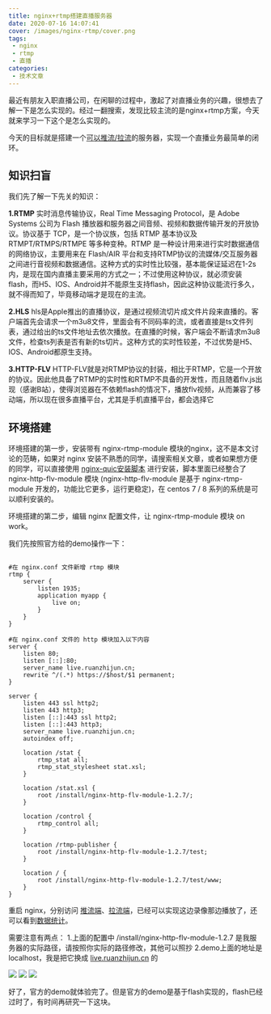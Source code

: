 ```yaml
---
title: nginx+rtmp搭建直播服务器
date: 2020-07-16 14:07:41
cover: /images/nginx-rtmp/cover.png
tags:
 - nginx
 - rtmp
 - 直播
categories: 
 - 技术文章
---
```


最近有朋友入职直播公司，在闲聊的过程中，激起了对直播业务的兴趣，很想去了解一下是怎么实现的。经过一翻搜索，发现比较主流的是nginx+rtmp方案，今天就来学习一下这个是怎么实现的。

今天的目标就是搭建一个<a href="javascript:void(0)">可以推流/拉流</a>的服务器，实现一个直播业务最简单的闭环。

## 知识扫盲

我们先了解一下先关的知识：

**1.RTMP**
实时消息传输协议，Real Time Messaging Protocol，是 Adobe Systems 公司为 Flash 播放器和服务器之间音频、视频和数据传输开发的开放协议。协议基于 TCP，是一个协议族，包括 RTMP 基本协议及 RTMPT/RTMPS/RTMPE 等多种变种。RTMP 是一种设计用来进行实时数据通信的网络协议，主要用来在 Flash/AIR 平台和支持RTMP协议的流媒体/交互服务器之间进行音视频和数据通信。这种方式的实时性比较强，基本能保证延迟在1-2s内，是现在国内直播主要采用的方式之一；不过使用这种协议，就必须安装flash，而H5、IOS、Android并不能原生支持flash，因此这种协议能流行多久，就不得而知了，毕竟移动端才是现在的主流。

**2.HLS**
hls是Apple推出的直播协议，是通过视频流切片成文件片段来直播的。客户端首先会请求一个m3u8文件，里面会有不同码率的流，或者直接是ts文件列表，通过给出的ts文件地址去依次播放。在直播的时候，客户端会不断请求m3u8文件，检查ts列表是否有新的ts切片。这种方式的实时性较差，不过优势是H5、IOS、Android都原生支持。

**3.HTTP-FLV**
HTTP-FLV就是对RTMP协议的封装，相比于RTMP，它是一个开放的协议。因此他具备了RTMP的实时性和RTMP不具备的开发性，而且随着flv.js出现（感谢B站），使得浏览器在不依赖flash的情况下，播放flv视频，从而兼容了移动端，所以现在很多直播平台，尤其是手机直播平台，都会选择它

## 环境搭建

环境搭建的第一步，安装带有 nginx-rtmp-module 模块的nginx，这不是本文讨论的范畴，如果对 nginx 安装不熟悉的同学，请搜索相关文章，或者如果想方便的同学，可以直接使用 <a href="https://github.com/share-group/shell/blob/master/install-nginx-quic.sh" target="_blank">nginx-quic安装脚本</a> 进行安装，脚本里面已经整合了 nginx-http-flv-module 模块 (nginx-http-flv-module 是基于 nginx-rtmp-module 开发的，功能比它更多，运行更稳定)，在 centos 7 / 8 系列的系统是可以顺利安装的。

环境搭建的第二步，编辑 nginx 配置文件，让 nginx-rtmp-module 模块 on work。

我们先按照官方给的demo操作一下：
```nginx

#在 nginx.conf 文件新增 rtmp 模块
rtmp {
	server {
		listen 1935;
		application myapp {
			live on;
		}
	}
}

#在 nginx.conf 文件的 http 模块加入以下内容
server {
	listen 80;
	listen [::]:80;
	server_name live.ruanzhijun.cn;
	rewrite ^/(.*) https://$host/$1 permanent;
}

server {
	listen 443 ssl http2;
	listen 443 http3;
	listen [::]:443 ssl http2;
	listen [::]:443 http3;
	server_name live.ruanzhijun.cn;
	autoindex off;

	location /stat {
		rtmp_stat all;
		rtmp_stat_stylesheet stat.xsl;
	}

	location /stat.xsl {
		root /install/nginx-http-flv-module-1.2.7/;
	}

	location /control {
		rtmp_control all;
	}

	location /rtmp-publisher {
		root /install/nginx-http-flv-module-1.2.7/test;
	}

	location / {
		root /install/nginx-http-flv-module-1.2.7/test/www;
	}
}
```

重启 nginx，分别访问 <a href="https://live.ruanzhijun.cn/record.html" target="_blank">推流端</a>、<a href="https://live.ruanzhijun.cn" target="_blank">拉流端</a>，已经可以实现这边录像那边播放了，还可以看到<a href="https://live.ruanzhijun.cn/stat" target="_blank">数据统计</a>。

需要注意有两点：
1.上面的配置中 /install/nginx-http-flv-module-1.2.7 是我服务器的实际路径，请按照你实际的路径修改，其他可以照抄
2.demo上面的地址是localhost，我是把它换成 <a href="javascript:void(0)">live.ruanzhijun.cn</a> 的

![](/images/nginx-rtmp/record.png)
![](/images/nginx-rtmp/play.png)
![](/images/nginx-rtmp/stat.png)

好了，官方的demo就体验完了。但是官方的demo是基于flash实现的，flash已经过时了，有时间再研究一下这块。